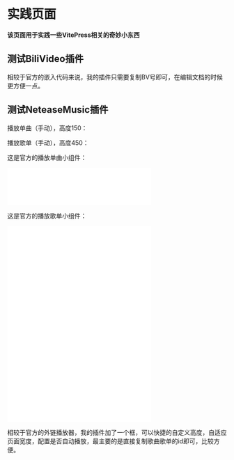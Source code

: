 # 实践页面

**该页面用于实践一些VitePress相关的奇妙小东西**

## 测试BiliVideo插件

<BiliVideo bvid=" https://www.bilibili.com/video/BV16g411u7V2/?share_source=copy_web&vd_source=8c81e21b0ed380fd14142549f249565b" />

相较于官方的嵌入代码来说，我的插件只需要复制BV号即可，在编辑文档的时候更方便一点。

## 测试NeteaseMusic插件

播放单曲（手动），高度150：
<NeteaseMusic id="1394601255" :auto="false" height="150"/>

播放歌单（手动），高度450：
<NeteaseMusic id="7999380017" type="0" :auto="false" height="450"/>

这是官方的播放单曲小组件：
<iframe frameborder="no" border="0" marginwidth="0" marginheight="0" width=330 height=86 src="//music.163.com/outchain/player?type=2&id=1394601255&auto=0&height=66"></iframe>

这是官方的播放歌单小组件：
<iframe frameborder="no" border="0" marginwidth="0" marginheight="0" width=330 height=450 src="//music.163.com/outchain/player?type=0&id=7999380017&auto=0&height=430"></iframe>

相较于官方的外链播放器，我的插件加了一个框，可以快捷的自定义高度，自适应页面宽度，配置是否自动播放，最主要的是直接复制歌曲歌单的id即可，比较方便。